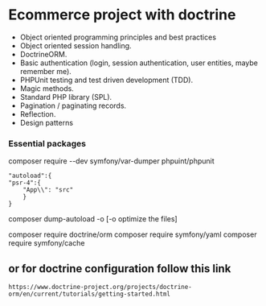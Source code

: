 # Ecommerce project with doctrine

- Object oriented programming principles and best practices
- Object oriented session handling.
- DoctrineORM.
- Basic authentication (login, session authentication, user entities, maybe remember me).
- PHPUnit testing and test driven development (TDD).
- Magic methods.
- Standard PHP library (SPL).
- Pagination / paginating records.
- Reflection.
- Design patterns

### Essential packages

composer require --dev symfony/var-dumper phpuint/phpunit

    "autoload":{
    "psr-4":{
        "App\\": "src"
        }
    }

composer dump-autoload -o [-o optimize the files]

composer require doctrine/orm
composer require symfony/yaml
composer require symfony/cache

## or for doctrine configuration follow this link

    https://www.doctrine-project.org/projects/doctrine-orm/en/current/tutorials/getting-started.html
